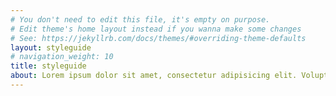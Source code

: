 ```yaml
---
# You don't need to edit this file, it's empty on purpose.
# Edit theme's home layout instead if you wanna make some changes
# See: https://jekyllrb.com/docs/themes/#overriding-theme-defaults
layout: styleguide
# navigation_weight: 10
title: styleguide
about: Lorem ipsum dolor sit amet, consectetur adipisicing elit. Voluptatem, explicabo, placeat magnam aperiam autem quasi. Similique, voluptates, quisquam, quasi, minus quos aut dignissimos fugiat magni dolores perspiciatis possimus beatae ea!Lorem ipsum dolor sit amet, consectetur adipisicing elit. Tenetur, iusto, doloremque vitae labore corporis aut nisi quos beatae dolore sapiente assumenda officia qui necessitatibus nemo explicabo totam animi. Eligendi, ratione.Lorem ipsum dolor sit amet, consectetur adipisicing elit. Eligendi cum aliquid voluptates iusto fuga accusantium rem quibusdam rerum doloribus explicabo. Architecto, rem est doloribus eos delectus praesentium iste vero doloremque.
---
```

